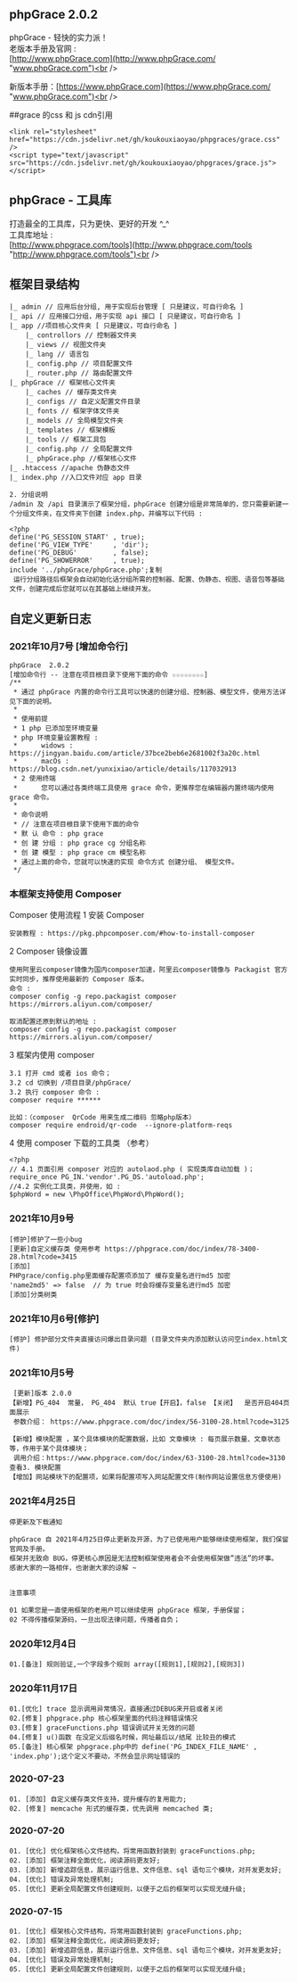 ## phpGrace  2.0.2
phpGrace - 轻快的实力派！<br />
老版本手册及官网 : <br />
[http://www.phpGrace.com](http://www.phpGrace.com/ "www.phpGrace.com")<br /> 

新版本手册：[https://www.phpGrace.com](https://www.phpGrace.com/ "www.phpGrace.com")<br /> 

##grace 的css 和 js cdn引用
~~~
<link rel="stylesheet" href="https://cdn.jsdelivr.net/gh/koukouxiaoyao/phpgraces/grace.css" />
<script type="text/javascript" src="https://cdn.jsdelivr.net/gh/koukouxiaoyao/phpgraces/grace.js"></script>
~~~

## phpGrace - 工具库
打造最全的工具库，只为更快、更好的开发 ^_^<br />
工具库地址 :<br />
[http://www.phpgrace.com/tools](http://www.phpgrace.com/tools "http://www.phpgrace.com/tools")<br /><br />
## 框架目录结构 
~~~
|_ admin // 应用后台分组, 用于实现后台管理 [ 只是建议，可自行命名 ]
|_ api // 应用接口分组，用于实现 api 接口 [ 只是建议，可自行命名 ]
|_ app //项目核心文件夹 [ 只是建议，可自行命名 ]
    |_ controllors // 控制器文件夹
    |_ views // 视图文件夹
    |_ lang // 语言包
    |_ config.php // 项目配置文件
    |_ router.php // 路由配置文件
|_ phpGrace // 框架核心文件夹 
    |_ caches // 缓存类文件夹
    |_ configs // 自定义配置文件目录
    |_ fonts // 框架字体文件夹
    |_ models // 全局模型文件夹
    |_ templates // 框架模板
    |_ tools // 框架工具包
    |_ config.php // 全局配置文件
    |_ phpGrace.php //框架核心文件
|_ .htaccess //apache 伪静态文件
|_ index.php //入口文件对应 app 目录

2. 分组说明
/admin 及 /api 目录演示了框架分组，phpGrace 创建分组是非常简单的，您只需要新建一个分组文件夹，在文件夹下创建 index.php，并编写以下代码 : 

<?php
define('PG_SESSION_START' , true);
define('PG_VIEW_TYPE'     , 'dir');
define('PG_DEBUG'         , false);
define('PG_SHOWERROR'     , true);
include '../phpGrace/phpGrace.php';复制
 运行分组路径后框架会自动初始化话分组所需的控制器、配置、伪静态、视图、语音包等基础文件，创建完成后您就可以在其基础上继续开发。
~~~

## 自定义更新日志
 
### 2021年10月7号 [增加命令行]
~~~
phpGrace  2.0.2
[增加命令行 -- 注意在项目根目录下使用下面的命令 ☆☆☆☆☆☆☆☆]
/**
 * 通过 phpGrace 内置的命令行工具可以快速的创建分组、控制器、模型文件，使用方法详见下面的说明。
 * 
 * 使用前提
 * 1 php 已添加至环境变量
 * php 环境变量设置教程 :
 *      widows : https://jingyan.baidu.com/article/37bce2beb6e2681002f3a20c.html
 *      macOs : https://blog.csdn.net/yunxixiao/article/details/117032913
 * 2 使用终端
 *      您可以通过各类终端工具使用 grace 命令，更推荐您在编辑器内置终端内使用 grace 命令。
 * 
 * 命令说明
 * // 注意在项目根目录下使用下面的命令
 * 默 认 命令 : php grace
 * 创 建 分组 : php grace cg 分组名称 
 * 创 建 模型 : php grace cm 模型名称 
 * 通过上面的命令，您就可以快速的实现 命令方式 创建分组、 模型文件。
 */
~~~


### 本框架支持使用 Composer
 Composer 使用流程
1 安装 Composer
~~~
安装教程 : https://pkg.phpcomposer.com/#how-to-install-composer
~~~
2 Composer 镜像设置
~~~
使用阿里云composer镜像为国内composer加速，阿里云composer镜像与 Packagist 官方实时同步，推荐使用最新的 Composer 版本。 
命令 : 
composer config -g repo.packagist composer https://mirrors.aliyun.com/composer/

取消配置还原到默认的地址 : 
composer config -g repo.packagist composer https://mirrors.aliyun.com/composer/
~~~
3 框架内使用 composer
~~~
3.1 打开 cmd 或者 ios 命令；
3.2 cd 切换到 /项目目录/phpGrace/  
3.2 执行 composer 命令 : 
composer require ******

比如：（composer  QrCode 用来生成二维码 忽略php版本）
composer require endroid/qr-code  --ignore-platform-reqs
~~~
4 使用 composer 下载的工具类 （参考）
~~~
<?php
// 4.1 页面引用 composer 对应的 autolaod.php ( 实现类库自动加载 )；
require_once PG_IN.'vendor'.PG_DS.'autoload.php';
//4.2 实例化工具类，并使用，如 :
$phpWord = new \PhpOffice\PhpWord\PhpWord();
~~~ 
### 2021年10月9号
~~~
[修护]修护了一些小bug
[更新]自定义缓存类 使用参考 https://phpgrace.com/doc/index/78-3400-28.html?code=3415 
[添加] 
PHPgrace/config.php里面缓存配置项添加了 缓存变量名进行md5 加密 
'name2md5' => false  // 为 true 时会将缓存变量名进行md5 加密
[添加]分类树类
~~~
### 2021年10月6号[修护] 
~~~
[修护] 修护部分文件夹直接访问爆出目录问题 (目录文件夹内添加默认访问空index.html文件)
~~~
### 2021年10月5号
~~~
 [更新]版本 2.0.0 
【新增】PG_404  常量， PG_404	默认 true【开启】，false 【关闭】	是否开启404页面展示
 参数介绍： https://www.phpgrace.com/doc/index/56-3100-28.html?code=3125

【新增】模块配置 ，某个具体模块的配置数据，比如 文章模块 : 每页展示数量、文章状态等，作用于某个具体模块；
 调用介绍：https://www.phpgrace.com/doc/index/63-3100-28.html?code=3130  查看3. 模块配置
【增加】网站模块下的配置项，如果将配置项写入网站配置文件(制作网站设置信息方便使用)
~~~ 
### 2021年4月25日
~~~
停更新及下载通知

phpGrace 自 2021年4月25日停止更新及开源，为了已使用用户能够继续使用框架，我们保留官网及手册。
框架并无致命 BUG，停更核心原因是无法控制框架使用者会不会使用框架做”违法”的坏事。
感谢大家的一路相伴，也谢谢大家的谅解 ~


注意事项

01 如果您是一直使用框架的老用户可以继续使用 phpGrace 框架，手册保留；
02 不得传播框架源码，一旦出现法律问题，传播者自负；
~~~

### 2020年12月4日 
~~~
01.[备注] 规则验证,一个字段多个规则 array([规则1],[规则2],[规则3])
~~~

### 2020年11月17日
~~~
01.[优化] trace 显示调用异常情况，直接通过DEBUG来开启或者关闭
02.[修复] phpgrace.php 核心框架里面的代码注释错误情况
03.[修复] graceFunctions.php 错误调试开关无效的问题 
04.[修复] u()函数 在没定义后缀名时候，网址最后以/结尾 比较丑的模式
05.[备注] 核心框架 phpgrace.php中的 define('PG_INDEX_FILE_NAME' , 'index.php');这个定义不要动，不然会显示网址错误的
~~~ 
### 2020-07-23
~~~
01. [添加] 自定义缓存类文件支持，提升缓存的复用能力;
02. [修复] memcache 形式的缓存类，优先调用 memcached 类;
~~~
### 2020-07-20
~~~
01. [优化] 优化框架核心文件结构，将常用函数封装到 graceFunctions.php;
02. [添加] 框架注释全面优化，阅读源码更友好;
03. [添加] 新增追踪信息，展示运行信息、文件信息、sql 语句三个模块，对开发更友好;
04. [优化] 错误及异常处理机制;
05. [优化] 更新全局配置文件创建规则，以便于之后的框架可以实现无缝升级;
~~~
### 2020-07-15
~~~
01. [优化] 框架核心文件结构，将常用函数封装到 graceFunctions.php;
02. [添加] 框架注释全面优化，阅读源码更友好;
03. [添加] 新增追踪信息，展示运行信息、文件信息、sql 语句三个模块，对开发更友好;
04. [优化] 错误及异常处理机制;
05. [优化] 更新全局配置文件创建规则，以便于之后的框架可以实现无缝升级;
~~~